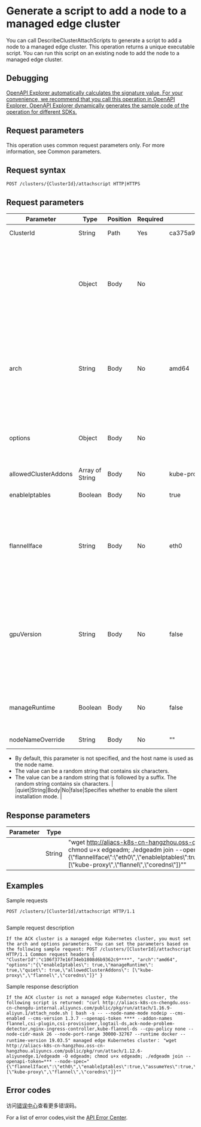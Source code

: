 # Generate a script to add a node to a managed edge cluster

You can call DescribeClusterAttachScripts to generate a script to add a node to a managed edge cluster. This operation returns a unique executable script. You can run this script on an existing node to add the node to a managed edge cluster.

## Debugging

[OpenAPI Explorer automatically calculates the signature value. For your convenience, we recommend that you call this operation in OpenAPI Explorer. OpenAPI Explorer dynamically generates the sample code of the operation for different SDKs.](https://api.aliyun.com/#product=CS&api=DescribeClusterAttachScripts&type=ROA&version=2015-12-15)

## Request parameters

This operation uses common request parameters only. For more information, see Common parameters.

## Request syntax

```
POST /clusters/{ClusterId}/attachscript HTTP|HTTPS
```

## Request parameters

|Parameter|Type|Position|Required|Example|Description|
|---------|----|--------|--------|-------|-----------|
|ClusterId|String|Path|Yes|ca375a93a30474552ad2a0ebe183e\*\*\*\*|The ID of the cluster. |
| |Object|Body|No| |The CPU architecture of the node. Valid values: amd64, arm, and arm64. Default value: amd64. This parameter is required if the cluster is a managed edge cluster. |
|arch|String|Body|No|amd64|The CPU architecture of the node. Valid values: amd64, arm, and arm64. Default value: amd64. This parameter is required if the cluster is a managed edge cluster. |
|options|Object|Body|No| |The configurations of the node. This parameter is required if the cluster is a managed edge cluster. |
|allowedClusterAddons|Array of String|Body|No|kube-proxy|The name of the components. |
|enableIptables|Boolean|Body|No|true|Specifies whether to enable iptables. Default value: true. |
|flannelIface|String|Body|No|eth0|The name of the network interface controller \(NIC\) that is used by the Flannel plug-in. By default, this parameter is set to the name of the NIC that is used by the default ingress. |
|gpuVersion|String|Body|No|false|Specifies whether the node is a graphics processing unit \(GPU\) node. By default, this parameter is not specified. Valid values: Nvidia\_Tesla\_T4, Nvidia\_Tesla\_P4, and Nvidia\_Tesla\_P100. |
|manageRuntime|Boolean|Body|No|false|Specifies whether to use edgeadm to install and check the runtime. Default value: false. |
|nodeNameOverride|String|Body|No|""|The name of the node.

-   By default, this parameter is not specified, and the host name is used as the node name.
-   The value can be a random string that contains six characters.
-   The value can be a random string that is followed by a suffix. The random string contains six characters. |
|quiet|String|Body|No|false|Specifies whether to enable the silent installation mode. |

## Response parameters

|Parameter|Type|Example|Description|
|---------|----|-------|-----------|
| |String|"wget http://aliacs-k8s-cn-hangzhou.oss-cn-hangzhou.aliyuncs.com/public/pkg/run/attach/1.12.6-aliyunedge.1/edgeadm -O edgeadm; chmod u+x edgeadm; ./edgeadm join --openapi-token=XXX --node-spec="\{\\"flannelIface\\":\\"eth0\\",\\"enableIptables\\":true,\\"assumeYes\\":true,\\"manageRuntime\\":true,\\"nodeNameStrategy\\":\\"hostname\\",\\"enabledAddons\\":\[\\"kube-proxy\\",\\"flannel\\",\\"coredns\\"\]\}""|The returned script. |

## Examples

Sample requests

```
POST /clusters/[ClusterId]/attachscript HTTP/1.1
            
```

Sample request description

```
If the ACK cluster is a managed edge Kubernetes cluster, you must set the arch and options parameters. You can set the parameters based on the following sample request: POST /clusters/[ClusterId]/attachscript HTTP/1.1 Common request headers { "ClusterId":"c106f377e16f34eb1808d6b9362c9****", "arch":"amd64", "options":"{\"enableIptables\": true,\"manageRuntime\": true,\"quiet\": true,\"allowedClusterAddons\": [\"kube-proxy\",\"flannel\",\"coredns\"]}" }
```

Sample response description

```
If the ACK cluster is not a managed edge Kubernetes cluster, the following script is returned: "curl http://aliacs-k8s-cn-chengdu.oss-cn-chengdu-internal.aliyuncs.com/public/pkg/run/attach/1.16.9-aliyun.1/attach_node.sh | bash -s -- --node-name-mode nodeip --cms-enabled --cms-version 1.3.7 --openapi-token **** --addon-names flannel,csi-plugin,csi-provisioner,logtail-ds,ack-node-problem-detector,nginx-ingress-controller,kube-flannel-ds --cpu-policy none --node-cidr-mask 26 --node-port-range 30000-32767 --runtime docker --runtime-version 19.03.5" managed edge Kubernetes cluster： "wget http://aliacs-k8s-cn-hangzhou.oss-cn-hangzhou.aliyuncs.com/public/pkg/run/attach/1.12.6-aliyunedge.1/edgeadm -O edgeadm; chmod u+x edgeadm; ./edgeadm join --openapi-token=*** --node-spec="{\"flannelIface\":\"eth0\",\"enableIptables\":true,\"assumeYes\":true,\"manageRuntime\":true,\"nodeNameStrategy\":\"hostname\",\"enabledAddons\":[\"kube-proxy\",\"flannel\",\"coredns\"]}""
```

## Error codes

访问[错误中心](https://error-center.aliyun.com/status/product/CS)查看更多错误码。

For a list of error codes,visit the [API Error Center](https://error-center.alibabacloud.com/status/product/CS).

